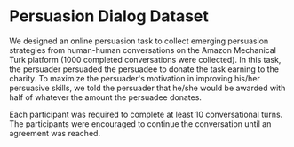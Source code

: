 # Persuasion Dialog Dataset

We designed an online persuasion task to collect emerging persuasion strategies from human-human conversations on the Amazon Mechanical Turk platform (1000 completed conversations were collected). In this task, the persuader persuaded the persuadee to donate the task earning to the charity. To maximize the persuader's motivation in improving his/her persuasive skills, we told the persuader that he/she would be awarded with half of whatever the amount the persuadee donates. 

Each participant was required to complete at least 10 conversational turns. The participants were encouraged to continue the conversation until an agreement was reached. 
